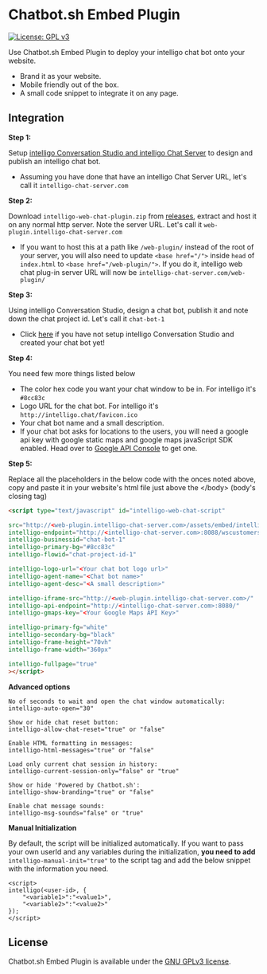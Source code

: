 # Chatbot.sh Embed Plugin

[![License: GPL v3](https://img.shields.io/badge/License-GPL%20v3-blue.svg)](http://www.gnu.org/licenses/gpl-3.0)

Use Chatbot.sh Embed Plugin to deploy your intelligo chat bot onto your website. 

  - Brand it as your website.
  - Mobile friendly out of the box. 
  - A small code snippet to integrate it on any page. 

## Integration

**Step 1:**

Setup [intelligo Conversation Studio and intelligo Chat Server](https://github.com/intelligo-systems/chatbot.sh) to design and publish an intelligo chat bot.
  - Assuming you have done that have an intelligo Chat Server URL, let's call it `intelligo-chat-server.com`

**Step 2:**

Download `intelligo-web-chat-plugin.zip` from [releases](https://github.com/intelligo-systems/chatbot.sh/releases), extract and host it on any normal http server. Note the server URL. Let's call it `web-plugin.intelligo-chat-server.com`
   - If you want to host this at a path like `/web-plugin/` instead of the root of your server, you will also need to update `<base href="/">` inside `head` of `index.html` to `<base href="/web-plugin/">`. If you do it, intelligo web chat plug-in server URL will now be `intelligo-chat-server.com/web-plugin/`

**Step 3:**

Using intelligo Conversation Studio, design a chat bot, publish it and note down the chat project id. Let's call it `chat-bot-1` 
  - Click [here](https://github.com/intelligo-systems/chatbot.sh) if you have not setup intelligo Conversation Studio and created your chat bot yet! 

**Step 4:**

You need few more things listed below
   - The color hex code you want your chat window to be in.   For intelligo it's `#8cc83c`
   - Logo URL for the chat bot. For intelligo it's `http://intelligo.chat/favicon.ico`
   - Your chat bot name and a small description.
   - If your chat bot asks for locations to the users, you will need a google api key with google static maps and google maps javaScript SDK enabled. Head over to [Google API Console](https://console.developers.google.com) to get one.  
 
**Step 5:**

Replace all the placeholders in the below code with the onces noted above, copy and paste it in your website's html file just above the &lt;/body&gt; (body's closing tag)

```html
<script type="text/javascript" id="intelligo-web-chat-script"

src="http://<web-plugin.intelligo-chat-server.com>/assets/embed/intelligo-web-chat-plugin.js" 
intelligo-endpoint="http://<intelligo-chat-server.com>:8088/wscustomers/chatcustomers-websocket"
intelligo-businessid="chat-bot-1"
intelligo-primary-bg="#8cc83c"
intelligo-flowid="chat-project-id-1"

intelligo-logo-url="<Your chat bot logo url>"
intelligo-agent-name="<Chat bot name>"
intelligo-agent-desc="<A small description>"

intelligo-iframe-src="http://<web-plugin.intelligo-chat-server.com>/"
intelligo-api-endpoint="http://<intelligo-chat-server.com>:8080/"
intelligo-gmaps-key="<Your Google Maps API Key>"

intelligo-primary-fg="white"
intelligo-secondary-bg="black"
intelligo-frame-height="70vh"
intelligo-frame-width="360px"

intelligo-fullpage="true"
></script>
```

**Advanced options**

```
No of seconds to wait and open the chat window automatically:
intelligo-auto-open="30" 

Show or hide chat reset button:
intelligo-allow-chat-reset="true" or "false"

Enable HTML formatting in messages:
intelligo-html-messages="true" or "false"

Load only current chat session in history:
intelligo-current-session-only="false" or "true"

Show or hide 'Powered by Chatbot.sh':
intelligo-show-branding="true" or "false"

Enable chat message sounds:
intelligo-msg-sounds="false" or "true"
```

**Manual Initialization**

By default, the script will be initialized automatically. If you want to pass your own userId and any variables during the initialization, **you need to add** ```intelligo-manual-init="true"``` to the script tag and add the below snippet with the information you need. 
```
<script>
intelligo(<user-id>, {
    "<variable1>":"<value1>",
    "<variable2>":"<value2>"
});
</script>
```

## License

Chatbot.sh Embed Plugin is available under the [GNU GPLv3 license](https://www.gnu.org/licenses/gpl-3.0.en.html).